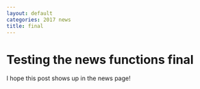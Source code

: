 ```yaml
---
layout: default
categories: 2017 news
title: final
---
```


# Testing the news functions final

I hope this post shows up in the news page!